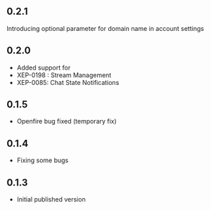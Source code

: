 ## 0.2.1

Introducing optional parameter for domain name in account settings 

## 0.2.0

- Added support for
 - XEP-0198 : Stream Management
 - XEP-0085: Chat State Notifications

## 0.1.5

- Openfire bug fixed (temporary fix)

## 0.1.4

- Fixing some bugs

## 0.1.3

- Initial published version
